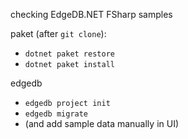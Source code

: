 checking EdgeDB.NET FSharp samples


paket (after `git clone`):
- `dotnet paket restore`
- `dotnet paket install`

edgedb
- `edgedb project init`
- `edgedb migrate`
- (and add sample data manually in UI)
